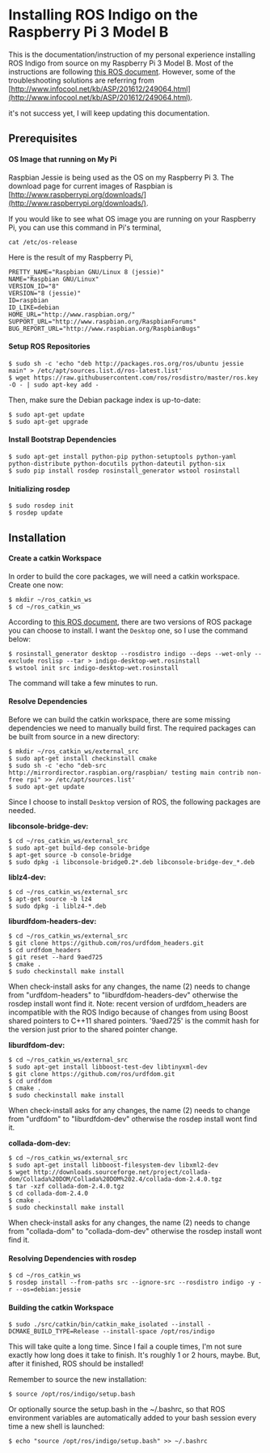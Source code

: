 # Installing ROS Indigo on the Raspberry Pi 3 Model B

This is the documentation/instruction of my personal experience installing ROS Indigo from source on my Raspberry Pi 3 Model B. Most of the instructions are following [this ROS document](http://wiki.ros.org/ROSberryPi/Installing%20ROS%20Indigo%20on%20Raspberry%20Pi). However, some of the troubleshooting solutions are referring from [http://www.infocool.net/kb/ASP/201612/249064.html](http://www.infocool.net/kb/ASP/201612/249064.html).

it's not success yet, I will keep updating this documentation.


## Prerequisites
#### OS Image that running on My Pi
Raspbian Jessie is being used as the OS on my Raspberry Pi 3. The download page for current images of Raspbian is [http://www.raspberrypi.org/downloads/](http://www.raspberrypi.org/downloads/).

If you would like to see what OS image you are running on your Raspberry Pi, you can use this command in Pi's terminal,
```
cat /etc/os-release
```
Here is the result of my Raspberry Pi,
```
PRETTY_NAME="Raspbian GNU/Linux 8 (jessie)"
NAME="Raspbian GNU/Linux"
VERSION_ID="8"
VERSION="8 (jessie)"
ID=raspbian
ID_LIKE=debian
HOME_URL="http://www.raspbian.org/"
SUPPORT_URL="http://www.raspbian.org/RaspbianForums"
BUG_REPORT_URL="http://www.raspbian.org/RaspbianBugs"
```


#### Setup ROS Repositories
```
$ sudo sh -c 'echo "deb http://packages.ros.org/ros/ubuntu jessie main" > /etc/apt/sources.list.d/ros-latest.list'
$ wget https://raw.githubusercontent.com/ros/rosdistro/master/ros.key -O - | sudo apt-key add -
```
Then, make sure the Debian package index is up-to-date:
```
$ sudo apt-get update
$ sudo apt-get upgrade
```

#### Install Bootstrap Dependencies
```
$ sudo apt-get install python-pip python-setuptools python-yaml python-distribute python-docutils python-dateutil python-six
$ sudo pip install rosdep rosinstall_generator wstool rosinstall
```

#### Initializing rosdep
```
$ sudo rosdep init
$ rosdep update
```


## Installation
#### Create a catkin Workspace
In order to build the core packages, we will need a catkin workspace. Create one now:
```
$ mkdir ~/ros_catkin_ws
$ cd ~/ros_catkin_ws
```

According to [this ROS document](http://wiki.ros.org/ROSberryPi/Installing%20ROS%20Indigo%20on%20Raspberry%20Pi), there are two versions of ROS package you can choose to install. I want the ```Desktop``` one, so I use the command below:
```
$ rosinstall_generator desktop --rosdistro indigo --deps --wet-only --exclude roslisp --tar > indigo-desktop-wet.rosinstall
$ wstool init src indigo-desktop-wet.rosinstall
```

The command will take a few minutes to run.

#### Resolve Dependencies
Before we can build the catkin workspace, there are some missing dependencies we need to manually build first. The required packages can be built from source in a new directory:
```
$ mkdir ~/ros_catkin_ws/external_src
$ sudo apt-get install checkinstall cmake
$ sudo sh -c 'echo "deb-src http://mirrordirector.raspbian.org/raspbian/ testing main contrib non-free rpi" >> /etc/apt/sources.list'
$ sudo apt-get update
```

Since I choose to install ```Desktop``` version of ROS, the following packages are needed.

**libconsole-bridge-dev:**
```
$ cd ~/ros_catkin_ws/external_src
$ sudo apt-get build-dep console-bridge
$ apt-get source -b console-bridge
$ sudo dpkg -i libconsole-bridge0.2*.deb libconsole-bridge-dev_*.deb
```

**liblz4-dev:**
```
$ cd ~/ros_catkin_ws/external_src
$ apt-get source -b lz4
$ sudo dpkg -i liblz4-*.deb
```

 **liburdfdom-headers-dev:**
```
$ cd ~/ros_catkin_ws/external_src
$ git clone https://github.com/ros/urdfdom_headers.git
$ cd urdfdom_headers
$ git reset --hard 9aed725
$ cmake .
$ sudo checkinstall make install
```
  When check-install asks for any changes, the name (2) needs to change from "urdfdom-headers" to "liburdfdom-headers-dev" otherwise the rosdep install wont find it.
  Note: recent version of urdfdom_headers are incompatible with the ROS Indigo because of changes from using Boost shared pointers to C++11 shared pointers. '9aed725' is the commit hash for the version just prior to the shared pointer change.

 **liburdfdom-dev:**
```
$ cd ~/ros_catkin_ws/external_src
$ sudo apt-get install libboost-test-dev libtinyxml-dev
$ git clone https://github.com/ros/urdfdom.git
$ cd urdfdom
$ cmake .
$ sudo checkinstall make install
```
  When check-install asks for any changes, the name (2) needs to change from "urdfdom" to "liburdfdom-dev" otherwise the rosdep install wont find it.

**collada-dom-dev:**
```
$ cd ~/ros_catkin_ws/external_src
$ sudo apt-get install libboost-filesystem-dev libxml2-dev
$ wget http://downloads.sourceforge.net/project/collada-dom/Collada%20DOM/Collada%20DOM%202.4/collada-dom-2.4.0.tgz
$ tar -xzf collada-dom-2.4.0.tgz
$ cd collada-dom-2.4.0
$ cmake .
$ sudo checkinstall make install
```
  When check-install asks for any changes, the name (2) needs to change from "collada-dom" to "collada-dom-dev" otherwise the rosdep install wont find it.

#### Resolving Dependencies with rosdep
```
$ cd ~/ros_catkin_ws
$ rosdep install --from-paths src --ignore-src --rosdistro indigo -y -r --os=debian:jessie
```

#### Building the catkin Workspace
```
$ sudo ./src/catkin/bin/catkin_make_isolated --install -DCMAKE_BUILD_TYPE=Release --install-space /opt/ros/indigo
```

This will take quite a long time. Since I fail a couple times, I'm not sure exactly how long does it take to finish. It's roughly 1 or 2 hours, maybe. But, after it finished, ROS should be installed!

Remember to source the new installation:
```
$ source /opt/ros/indigo/setup.bash
```
Or optionally source the setup.bash in the ~/.bashrc, so that ROS environment variables are automatically added to your bash session every time a new shell is launched:
```
$ echo "source /opt/ros/indigo/setup.bash" >> ~/.bashrc
```



